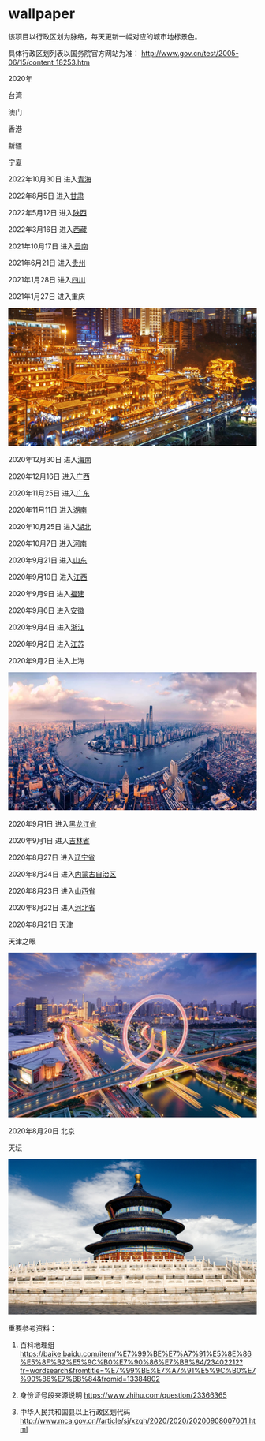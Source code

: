 # wallpaper

该项目以行政区划为脉络，每天更新一幅对应的城市地标景色。

具体行政区划列表以国务院官方网站为准： http://www.gov.cn/test/2005-06/15/content_18253.htm

2020年

台湾

澳门

香港

新疆

宁夏

2022年10月30日 进入[青海](./qinghai/README.md)

2022年8月5日 进入[甘肃](./gansu/README.md)

2022年5月12日 进入[陕西](./shaanxi/README.md)

2022年3月16日 进入[西藏](./xizang/README.md)

2021年10月17日 进入[云南](./yunnan/README.md)

2021年6月21日 进入[贵州](./guizhou/README.md)

2021年1月28日 进入[四川](./sichuan/README.md)

2021年1月27日 进入重庆

![重庆](chongqing.jpg)

2020年12月30日 进入[海南](./hainan/README.md)

2020年12月16日 进入[广西](./guangxi/README.md)

2020年11月25日 进入[广东](./guangdong/README.md)

2020年11月11日 进入[湖南](./hunan/README.md)

2020年10月25日 进入[湖北](./hubei/README.md)

2020年10月7日 进入[河南](./henan/README.md)

2020年9月21日 进入[山东](./shandong/README.md)

2020年9月10日 进入[江西](./jiangxi/README.md)

2020年9月9日 进入[福建](./fujian/README.md)

2020年9月6日 进入[安徽](./anhui/README.md)

2020年9月4日 进入[浙江](./zhejiang/README.md)

2020年9月2日 进入[江苏](./jiangsu/README.md)

2020年9月2日 进入上海

![上海](shanghai.jpg)

2020年9月1日 进入[黑龙江省](./heilongjiang/README.md)

2020年9月1日 进入[吉林省](./jilin/README.md)

2020年8月27日 进入[辽宁省](./liaoning/README.md)

2020年8月24日 进入[内蒙古自治区](./neimenggu/README.md)

2020年8月23日 进入[山西省](./shanxi/README.md)

2020年8月22日 进入[河北省](./hebei/README.md)

2020年8月21日 天津

天津之眼

![天津](tianjin.jpeg)

2020年8月20日 北京

天坛

![北京](beijing.jpg)


重要参考资料：

1. 百科地理组 https://baike.baidu.com/item/%E7%99%BE%E7%A7%91%E5%8E%86%E5%8F%B2%E5%9C%B0%E7%90%86%E7%BB%84/23402212?fr=wordsearch&fromtitle=%E7%99%BE%E7%A7%91%E5%9C%B0%E7%90%86%E7%BB%84&fromid=13384802

2. 身份证号段来源说明 https://www.zhihu.com/question/23366365

3. 中华人民共和国县以上行政区划代码 http://www.mca.gov.cn//article/sj/xzqh/2020/2020/20200908007001.html
